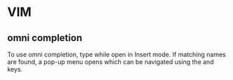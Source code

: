 # VIM

## omni completion

To use omni completion, type <C-X><C-O> while open in Insert mode. 
If matching names are found, a pop-up menu opens which can be navigated using the <C-N> and <C-P> keys.
